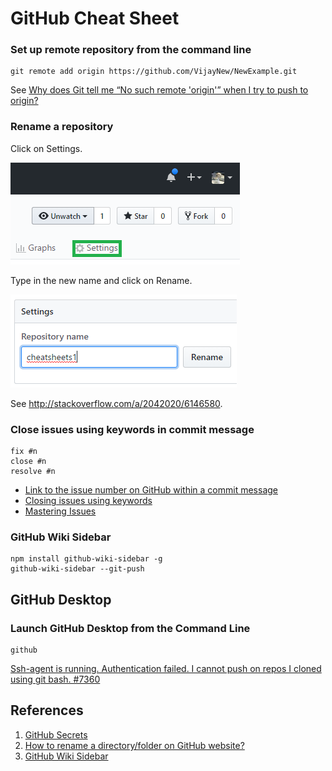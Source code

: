 # GitHub Cheat Sheet

### Set up remote repository from the command line

```
git remote add origin https://github.com/VijayNew/NewExample.git
```

See [Why does Git tell me “No such remote 'origin'” when I try to push to origin?](http://stackoverflow.com/a/25504199/6146580)

### Rename a repository

Click on Settings.

![Settings](images/settings.png)

Type in the new name and click on Rename.

![Rename](images/rename.png)

See http://stackoverflow.com/a/2042020/6146580.

### Close issues using keywords in commit message

```
fix #n
close #n
resolve #n
```

- [Link to the issue number on GitHub within a commit message](https://stackoverflow.com/a/6742691/6146580)
- [Closing issues using keywords](https://help.github.com/en/github/managing-your-work-on-github/closing-issues-using-keywords)
- [Mastering Issues](https://guides.github.com/features/issues/)

### GitHub Wiki Sidebar

```
npm install github-wiki-sidebar -g
github-wiki-sidebar --git-push
```

## GitHub Desktop

### Launch GitHub Desktop from the Command Line

```
github
```

[Ssh-agent is running. Authentication failed. I cannot push on repos I cloned using git bash. #7360](https://github.com/desktop/desktop/issues/7360#issuecomment-578807630)

## References

1. [GitHub Secrets](https://github.blog/2011-10-21-github-secrets/)
1. [How to rename a directory/folder on GitHub website?](https://stackoverflow.com/a/32620165/6146580)
1. [GitHub Wiki Sidebar](https://www.npmjs.com/package/github-wiki-sidebar)
